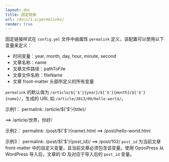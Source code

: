 ```yaml
---
layout: doc
title: 固定链接
url: /docs/1.x/permalinks/
render: true
---
```


固定链接样式在 `config.yml` 文件中由属性 `permalink` 定义，该配置可以使用以下变量来定义：
- 时间变量：year, month, day, hour, minute, second 
- 文章名称：name
- 文章文件路径：pathToFile
- 文章文件名称：fileName
- 文章 front-matter 头部所定义的所有变量

`permalink` 的默认值为 `/article/${'$'}{year}/${'$'}{month}/${'$'}{name}/`，生成的 URL 如 `/article/2013/09/helle-world/`。

示例1：
	permalink: /article/${'$'}{title}/

==>
	/article/世界，你好/

示例2：
	permalink: /post/${'$'}{name}.html
==>
	/post/hello-world.html

示例3：
	permalink: /post/${'$'}{post_id}/
==>
	/post/102/
`post_id` 为当前文章 front-matter 中的自定义变量，且当前文章必须包含该变量。使用 OpooPress 从 WordPress 导入后，文章的 ID 及对应于导入后的 `post_id` 变量。
